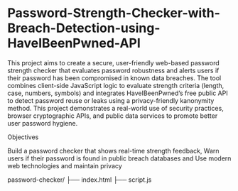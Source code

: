 # Password-Strength-Checker-with-Breach-Detection-using-HaveIBeenPwned-API

This project aims to create a secure, user-friendly web-based password strength checker that evaluates password robustness and alerts users if their password has been compromised in known data breaches. The tool combines client-side JavaScript logic to evaluate strength criteria (length, case, numbers, symbols) and integrates HaveIBeenPwned’s free public API to detect password reuse or leaks using a privacy-friendly kanonymity method. This project demonstrates a real-world use of security practices, browser cryptographic APIs, and public data services to promote better user password hygiene. 

Objectives 

Build a password checker that shows real-time strength feedback, Warn users if their password is found in public breach databases and Use modern web technologies and maintain privacy

password-checker/
├── index.html
├── script.js
